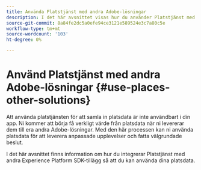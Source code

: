 ```yaml
---
title: Använda Platstjänst med andra Adobe-lösningar
description: I det här avsnittet visas hur du använder Platstjänst med andra Adobe-lösningar.
source-git-commit: 8a84fe2dc5a0efe94ce3121e589524e3c7a80c5e
workflow-type: tm+mt
source-wordcount: '103'
ht-degree: 0%

---
```



# Använd Platstjänst med andra Adobe-lösningar {#use-places-other-solutions}

Att använda platstjänsten för att samla in platsdata är inte användbart i din app. Ni kommer att börja få verkligt värde från platsdata när ni levererar dem till era andra Adobe-lösningar. Med den här processen kan ni använda platsdata för att leverera anpassade upplevelser och fatta välgrundade beslut.

I det här avsnittet finns information om hur du integrerar Platstjänst med andra Experience Platform SDK-tillägg så att du kan använda dina platsdata.